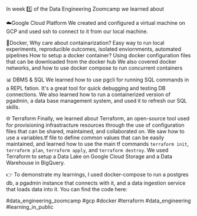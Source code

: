 In week 1️⃣ of the Data Engineering Zoomcamp we learned about 

☁️Google Cloud Platform
We created and configured a virtual machine on GCP and used ssh to connect to it from our local machine. 

🐳Docker, 
Why care about containarization? Easy way to run local experiments, reproducible outcomes, isolated enviornments, automated pipelines
How to setup a docker container? Using docker configuration files that can be downloaded from the docker hub
We also covered docker networks, and how to use docker compose to run concurrent containers

📊 DBMS & SQL
We learned how to use pgcli for running SQL commands in a REPL fation. It's a great tool for quick debugging and testing DB connections. We also learned how to run a containerized version of pgadmin, a data base management system, and used it to refresh our SQL skills.

🌐 Terraform
Finally, we learned about Terraform, an open-source tool used for provisioning infrastracture resources through the use of configuration files that can be shared, maintained, and collaborated on. We saw how to use a variables.tf file to define common values that can be easily maintained, and learned how to use the main tf commands `terraform init`, `terraform plan`, `terraform apply`, and `terraform destroy`. We used Terraform to setup a Data Lake on Google Cloud Storage and a Data Warehouse in BigQuery.

👉 To demonstrate my learnings, I used docker-compose to run a postgres db, a pgadmin instance that connects with it, and a data ingestion service that loads data into it. You can find the code here: 

#data_engineering_zoomcamp #gcp #docker #terraform #data_engineering #learning_in_public